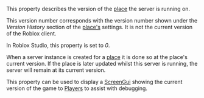 This property describes the version of the [place](https://developer.roblox.com/en-us/articles/Place) the server is running on.

This version number corresponds with the version number shown under the _Version History_ section of the [place's](https://developer.roblox.com/en-us/articles/Place) settings. It is not the current version of the Roblox client.

In Roblox Studio, this property is set to _0_.

When a server instance is created for a [place](https://developer.roblox.com/en-us/articles/Place) it is done so at the place's current version. If the place is later updated whilst this server is running, the server will remain at its current version.

This property can be used to display a [ScreenGui](https://developer.roblox.com/en-us/api-reference/class/ScreenGui) showing the current version of the game to [Players](https://developer.roblox.com/en-us/api-reference/class/Player) to assist with debugging.